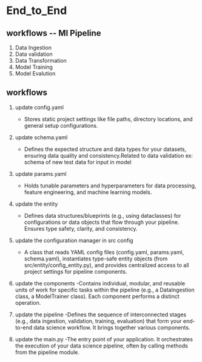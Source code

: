 # End_to_End

## workflows -- Ml Pipeline
1. Data Ingestion
2. Data validation
3. Data Transformation
4. Model Training
5. Model Evalution


## workflows
1. update config.yaml  
   - Stores static project settings like file paths, directory locations, and general setup configurations.

2. update schema.yaml  
   - Defines the expected structure and data types for your datasets, ensuring data quality and consistency.Related to data validation ex: schema of new test data for input in model

3. update params.yaml  
   - Holds tunable parameters and hyperparameters for data processing, feature engineering, and machine learning models.

4. update the entity   
   - Defines data structures/blueprints (e.g., using dataclasses) for configurations or data objects that flow through your pipeline. Ensures type safety, clarity, and consistency.

5. update the configuration manager in src config   
   - A class that reads YAML config files (config.yaml, params.yaml, schema.yaml), instantiates type-safe entity objects (from src/entity/config_entity.py), and provides centralized access to all project settings for pipeline components.

6. update the components
   -Contains individual, modular, and reusable units of work for specific tasks within the pipeline (e.g., a DataIngestion class, a ModelTrainer class). Each component performs a distinct operation.
   
7. update the pipeline
   -Defines the sequence of interconnected stages (e.g., data ingestion, validation, training, evaluation) that form your end-to-end data science workflow. It brings together various components.

8. update the main.py 
   -The entry point of your application. It orchestrates the execution of your data science pipeline, often by calling methods from the pipeline module.  

